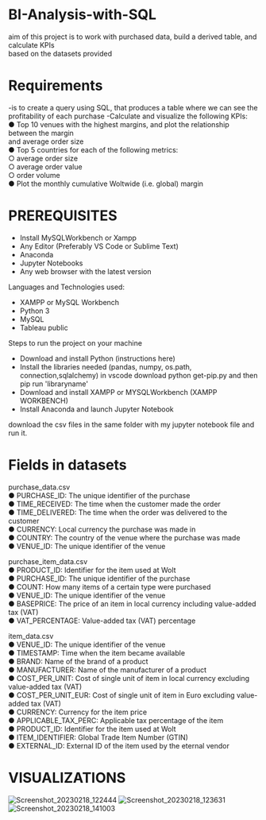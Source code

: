 # BI-Analysis-with-SQL
aim of this project is to work with purchased data, build a derived table, and calculate KPIs<br>
based on the datasets provided


# Requirements
-is to create a query using SQL, that produces a table where we can see the profitability of each
purchase
-Calculate and visualize the following KPIs:<br>
    ● Top 10 venues with the highest margins, and plot the relationship between the margin<br>
      and average order size<br>
    ● Top 5 countries for each of the following metrics:<br>
        ○ average order size<br>
        ○ average order value<br>
        ○ order volume<br>
    ● Plot the monthly cumulative Woltwide (i.e. global) margin<br>
  
# PREREQUISITES<br>
- Install MySQLWorkbench or Xampp<br>
- Any Editor (Preferably VS Code or Sublime Text)<br>
- Anaconda<br>
- Jupyter Notebooks<br>
- Any web browser with the latest version<br>

Languages and Technologies used:<br>

- XAMPP or MySQL Workbench<br>
- Python 3<br>
- MySQL<br>
- Tableau public<br>

Steps to run the project on your machine<br>

- Download and install Python (instructions here)<br>
- Install the libraries needed (pandas, numpy, os.path, connection,sqlalchemy) in vscode download python get-pip.py and then pip run 'libraryname'<br>
- Download and install XAMPP or MYSQLWorkbench (XAMPP WORKBENCH)<br>
- Install Anaconda and launch Jupyter Notebook<br>

download the csv files in the same folder with my jupyter notebook file and run it.



# Fields in datasets<br>
purchase_data.csv<br>
● PURCHASE_ID: The unique identifier of the purchase<br>
● TIME_RECEIVED: The time when the customer made the order<br>
● TIME_DELIVERED: The time when the order was delivered to the customer<br>
● CURRENCY: Local currency the purchase was made in<br>
● COUNTRY: The country of the venue where the purchase was made<br>
● VENUE_ID: The unique identifier of the venue<br>

purchase_item_data.csv<br>
● PRODUCT_ID: Identifier for the item used at Wolt<br>
● PURCHASE_ID: The unique identifier of the purchase<br>
● COUNT: How many items of a certain type were purchased<br>
● VENUE_ID: The unique identifier of the venue<br>
● BASEPRICE: The price of an item in local currency including value-added tax (VAT)<br>
● VAT_PERCENTAGE: Value-added tax (VAT) percentage<br>

item_data.csv<br>
● VENUE_ID: The unique identifier of the venue<br>
● TIMESTAMP: Time when the item became available<br>
● BRAND: Name of the brand of a product<br>
● MANUFACTURER: Name of the manufacturer of a product<br>
● COST_PER_UNIT: Cost of single unit of item in local currency excluding value-added
tax (VAT)<br>
● COST_PER_UNIT_EUR: Cost of single unit of item in Euro excluding value-added tax
(VAT)<br>
● CURRENCY: Currency for the item price<br>
● APPLICABLE_TAX_PERC: Applicable tax percentage of the item<br>
● PRODUCT_ID: Identifier for the item used at Wolt<br>
● ITEM_IDENTIFIER: Global Trade Item Number (GTIN)<br>
● EXTERNAL_ID: External ID of the item used by the eternal vendor<br>

# VISUALIZATIONS<br>


![Screenshot_20230218_122444](https://user-images.githubusercontent.com/105230372/220627888-1061d177-ac3e-45bf-bc16-493180077690.png)
![Screenshot_20230218_123631](https://user-images.githubusercontent.com/105230372/220627893-dac3332a-1c7d-47d5-852d-55b5dbdc89b6.png)
![Screenshot_20230218_141003](https://user-images.githubusercontent.com/105230372/220627898-9079afe1-647a-4a0f-92dd-8b0fcff0e704.png)
